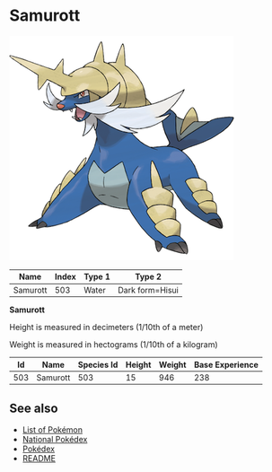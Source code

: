 # Samurott


![Samurott](images/503.png)

| **Name** | **Index** | **Type 1** | **Type 2** |
|----|----|----|----|
| Samurott | 503 | Water | Dark form=Hisui  |

**Samurott** 


Height is measured in decimeters (1/10th of a meter)

Weight is measured in hectograms (1/10th of a kilogram)

| **Id** | **Name** | **Species Id** | **Height** | **Weight** | **Base Experience** |
|--------|----------|----------------|------------|------------|---------------------|
| 503 | Samurott | 503 | 15 | 946 | 238 |


## See also

- [List of Pokémon](../pokemon.md)
- [National Pokédex](../national_pokedex.md)
- [Pokédex](../pokedex.md)
- [README](../README.md)
